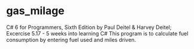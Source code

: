 # gas_milage
C# 6 for Programmers, Sixth Edition by Paul Deitel &amp; Harvey Deitel; Excercise 5.17 - 5 weeks into learning C#
This program is to calculate fuel consumption by entering fuel used and miles driven.
